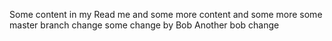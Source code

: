 Some content in my Read me
and some more content and some more
some master branch change
some change by Bob
Another bob change
